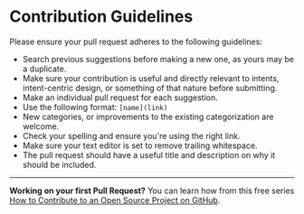 # Contribution Guidelines

Please ensure your pull request adheres to the following guidelines:

- Search previous suggestions before making a new one, as yours may be a duplicate.
- Make sure your contribution is useful and directly relevant to intents, intent-centric design, or something of that nature before submitting.
- Make an individual pull request for each suggestion.
- Use the following format: `[name](link)`
- New categories, or improvements to the existing categorization are welcome.
- Check your spelling and ensure you're using the right link.
- Make sure your text editor is set to remove trailing whitespace.
- The pull request should have a useful title and description on why it should be included.

---

**Working on your first Pull Request?** You can learn how from this free series [How to Contribute to an Open Source Project on GitHub](https://app.egghead.io/playlists/how-to-contribute-to-an-open-source-project-on-github).
